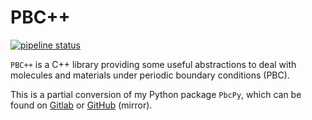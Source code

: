 # PBC++

[![pipeline status](https://gitlab.com/ales.genova/pbcpp/badges/master/pipeline.svg)](https://gitlab.com/ales.genova/pbcpp/commits/master)

`PBC++` is a C++ library providing some useful abstractions to deal with
molecules and materials under periodic boundary conditions (PBC).

This is a partial conversion of my Python package `PbcPy`, which can be found on [Gitlab](https://gitlab.com/ales.genova/pbcpy/) or [GitHub](https://github.com/alesgenova/pbcpy) (mirror).
